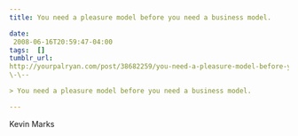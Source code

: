 ```yaml
---
title: You need a pleasure model before you need a business model.

date:
 2008-06-16T20:59:47-04:00  
tags:  [] 
tumblr_url:
http://yourpalryan.com/post/38682259/you-need-a-pleasure-model-before-you-need-a
\-\--

> You need a pleasure model before you need a business model.

---
```

Kevin Marks
